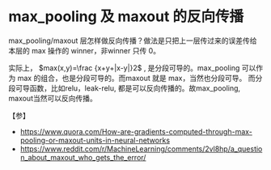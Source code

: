 # max_pooling 及 maxout 的反向传播

max_pooling/maxout 层怎样做反向传播？做法是只把上一层传过来的误差传给本层的 max 操作的 winner，非winner 只传 0。

实际上， $max(x,y)=\frac {x+y+|x-y|}2$ , 是分段可导的。max_pooling 可以作为 max 的组合，也是分段可导的。而maxout 就是 max，当然也分段可导。
而分段可导函数，比如relu，leak-relu, 都是可以反向传播的。故max_pooling, maxout当然可以反向传播。

【参】
- https://www.quora.com/How-are-gradients-computed-through-max-pooling-or-maxout-units-in-neural-networks
- https://www.reddit.com/r/MachineLearning/comments/2vl8hp/a_question_about_maxout_who_gets_the_error/
